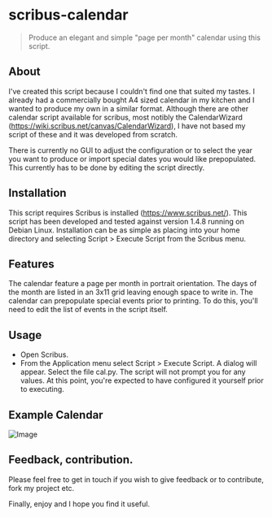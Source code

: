 # scribus-calendar

> Produce an elegant and simple "page per month" calendar using this script.

## About
I've created this script because I couldn't find one that suited my tastes. I already had a commercially bought A4 sized calendar in my kitchen and I wanted to produce my own in a similar format. Although there are other calendar script available for scribus, most notibly the CalendarWizard (https://wiki.scribus.net/canvas/CalendarWizard), I have not based my script of these and it was developed from scratch. 

There is currently no GUI to adjust the configuration or to select the year you want to produce or import special dates you would like prepopulated. This currently has to be done by editing the script directly.

## Installation
This script requires Scribus is installed (https://www.scribus.net/). This script has been developed and tested against version 1.4.8 running on Debian Linux. Installation can be as simple as placing into your home directory and selecting Script > Execute Script from the Scribus menu. 

## Features
The calendar feature a page per month in portrait orientation. The days of the month are listed in an 3x11 grid leaving enough space to write in. The calendar can prepopulate special events prior to printing. To do this, you'll need to edit the list of events in the script itself.

## Usage
* Open Scribus.
* From the Application menu select Script > Execute Script. A dialog will appear. Select the file cal.py. The script will not prompt you for any values. At this point, you're expected to have configured it yourself prior to executing.

## Example Calendar
![Image](https://i.imgur.com/DWJZEn9.jpg)

## Feedback, contribution.
Please feel free to get in touch if you wish to give feedback or to contribute, fork my project etc.

Finally, enjoy and I hope you find it useful.
